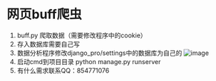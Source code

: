 # 网页buff爬虫
1. buff.py 爬取数据（需要修改程序中的cookie）
2. 存入数据库需要自己写
3. 数据分析程序修改django_pro/settings中的数据库为自己的
  ![image](https://user-images.githubusercontent.com/77500606/188057854-f4d9d25b-3c80-40a9-813f-058fa1e60021.png)
4. 启动cmd到项目目录 python manage.py runserver
5. 有什么需求联系QQ：854771076
